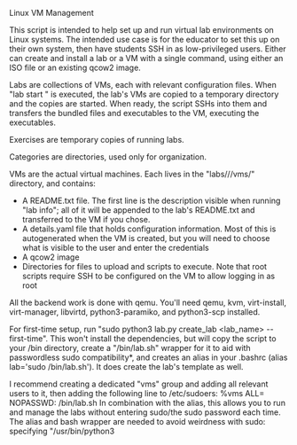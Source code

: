 Linux VM Management

This script is intended to help set up and run virtual lab environments on Linux systems. The intended use case is for the educator to set this up on their own system, then have students SSH in as low-privileged users. Either can create and install a lab or a VM with a single command, using either an ISO file or an existing qcow2 image.

Labs are collections of VMs, each with relevant configuration files. When "lab start <category> <lab>" is executed, the lab's VMs are copied to a temporary directory and the copies are started. When ready, the script SSHs into them and transfers the bundled files and executables to the VM, executing the executables.

Exercises are temporary copies of running labs.

Categories are directories, used only for organization.

VMs are the actual virtual machines. Each lives in the "labs/<category>/<lab>/vms/<vm>" directory, and contains:
* A README.txt file. The first line is the description visible when running "lab info"; all of it will be appended to the lab's README.txt and transferred to the VM if you chose.
* A details.yaml file that holds configuration information. Most of this is autogenerated when the VM is created, but you will need to choose what is visible to the user and enter the credentials
* A qcow2 image
* Directories for files to upload and scripts to execute. Note that root scripts require SSH to be configured on the VM to allow logging in as root

All the backend work is done with qemu. You'll need qemu, kvm, virt-install, virt-manager, libvirtd, python3-paramiko, and python3-scp installed.

For first-time setup, run "sudo python3 lab.py create_lab <category> <lab_name> --first-time". This won't install the dependencies, but will copy the script to your /bin directory, create a "/bin/lab.sh" wrapper for it to aid with passwordless sudo compatibility*, and creates an alias in your .bashrc (alias lab='sudo /bin/lab.sh'). It does create the lab's template as well.

I recommend creating a dedicated "vms" group and adding all relevant users to it, then adding the following line to /etc/sudoers:
%vms ALL= NOPASSWD: /bin/lab.sh
In combination with the alias, this allows you to run and manage the labs without entering sudo/the sudo password each time. The alias and bash wrapper are needed to avoid weirdness with sudo: specifying "/usr/bin/python3 <script>" in your sudoers file means that you'll need separate lines for each possible command-line argument, which, when the arguments include user-generated lab names, is obviously undesirable. Trying to get around that with a python3 shebang and executing the script directly also doesn't work: it gets translated to "/usr/bin/python3 <script>" before it makes it to the sudoers file, and now you can't even execute the script without arguments.

For the moment, this is a slapdash project thrown together over the course of a long weekend. Expect bugs.
